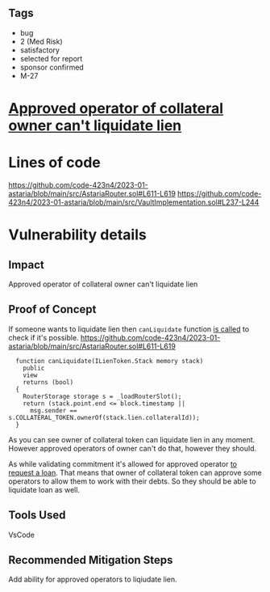 ## Tags

- bug
- 2 (Med Risk)
- satisfactory
- selected for report
- sponsor confirmed
- M-27

# [Approved operator of collateral owner can't liquidate lien](https://github.com/code-423n4/2023-01-astaria-findings/issues/133) 

# Lines of code

https://github.com/code-423n4/2023-01-astaria/blob/main/src/AstariaRouter.sol#L611-L619
https://github.com/code-423n4/2023-01-astaria/blob/main/src/VaultImplementation.sol#L237-L244


# Vulnerability details

## Impact
Approved operator of collateral owner can't liquidate lien

## Proof of Concept
If someone wants to liquidate lien then `canLiquidate` function [is called](https://github.com/code-423n4/2023-01-astaria/blob/main/src/AstariaRouter.sol#L625-L627) to check if it's possible.
https://github.com/code-423n4/2023-01-astaria/blob/main/src/AstariaRouter.sol#L611-L619
```soldiity
  function canLiquidate(ILienToken.Stack memory stack)
    public
    view
    returns (bool)
  {
    RouterStorage storage s = _loadRouterSlot();
    return (stack.point.end <= block.timestamp ||
      msg.sender == s.COLLATERAL_TOKEN.ownerOf(stack.lien.collateralId));
  }
```

As you can see owner of collateral token can liquidate lien in any moment.
However approved operators of owner can't do that, however they should.

As while validating commitment it's allowed for approved operator [to request a loan](https://github.com/code-423n4/2023-01-astaria/blob/main/src/VaultImplementation.sol#L237-L244).
That means that owner of collateral token can approve some operators to allow them to work with their debts.
So they should be able to liquidate loan as well.
## Tools Used
VsCode
## Recommended Mitigation Steps
Add ability for approved operators to liqiudate lien.